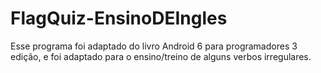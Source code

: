 # FlagQuiz-EnsinoDEIngles
 Esse programa foi adaptado do livro Android 6 para programadores 3 edição, e foi adaptado para o ensino/treino de alguns verbos irregulares.
